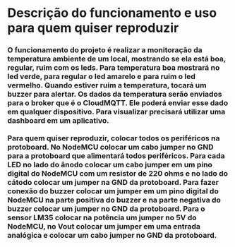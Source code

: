 # Descrição do funcionamento e uso para quem quiser reproduzir

<h3>O funcionamento do projeto é realizar a monitoração da temperatura ambiente de um local, mostrando se ela está boa, regular, ruim com os leds. Para temperatura boa mostrará no led verde, para regular o led amarelo e para ruim o led vermelho. Quando estiver ruim a temperatura, tocará um buzzer para alertar.
Os dados da temperatura serão enviados para o broker que é o CloudMQTT. Ele poderá enviar esse dado em qualquer dispositivo. Para visualizar precisará utilizar uma dashboard em um aplicativo.
<br><br>
Para quem quiser reproduzir, colocar todos os periféricos na protoboard. No NodeMCU colocar um cabo jumper no GND para a protoboard  que alimentará todos periféricos. Para cada LED no lado do ânodo colocar um cabo jumper em um pino digital do NodeMCU com um resistor de 220 ohms e no lado do cátodo colocar um jumper na GND da protoboard. 
Para fazer conexão do buzzer colocar um jumper em um pino digital do NodeMCU na parte positiva do buzzer e na parte negativa do buzzer colocar um jumper no GND da protoboard. 
Para o sensor LM35 colocar na potência um jumper no 5V do NodeMCU, no Vout colocar um jumper em uma entrada analógica e colocar um cabo jumper no GND da protoboard.</h3>
